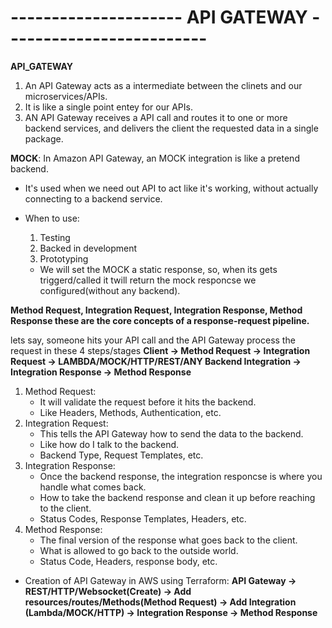# --------------------- API GATEWAY ------------------------- # 
**API_GATEWAY**

1. An API Gateway acts as a intermediate between the clinets and our microservices/APIs.
2. It is like a single point entey for our APIs.
3. AN API Gateway receives a API call and routes it to one or more backend services, and delivers the client the requested data in a single package.

**MOCK**: In Amazon API Gateway, an MOCK integration is like a pretend backend.
* It's used when we need out API to act like it's working, without actually connecting to a backend service.
* When to use:
    1. Testing
    2. Backed in development
    3. Prototyping

    * We will set the MOCK a static response, so, when its gets triggerd/called it twill return the mock responcse we configured(without any backend).

**Method Request, Integration Request, Integration Response, Method Response these are the core concepts of a response-request pipeline.**
    
lets say, someone hits your API call and the API Gateway process the request in these 4 steps/stages
**Client -> Method Request -> Integration Request -> LAMBDA/MOCK/HTTP/REST/ANY Backend Integration -> Integration Response -> Method Response**

1. Method Request:
    * It will validate the request before it hits the backend. 
    * Like Headers, Methods, Authentication, etc. 
2. Integration Request:
    * This tells the API Gateway how to send the data to the backend. 
    * Like how do I talk to the backend.
    * Backend Type, Request Templates, etc. 
3. Integration Response:
    * Once the backend response, the integration responcse is where you handle what comes back.
    * How to take the backend response and clean it up before reaching to the client.
    * Status Codes, Response Templates, Headers, etc. 
4. Method Response:
    * The final version of the response what goes back to the client.
    * What is allowed to go back to the outside world.
    * Status Code, Headers, response body, etc.

* Creation of API Gateway in AWS using Terraform: 
    **API Gateway -> REST/HTTP/Websocket(Create) -> Add resources/routes/Methods(Method Request) -> Add Integration (Lambda/MOCK/HTTP) -> Integration Response -> Method Response**